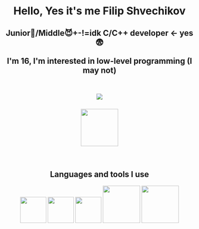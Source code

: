 <div id="header" align="center">
    <h1>Hello, Yes it's me Filip Shvechikov</h1>
    <h2>Junior👿/Middle😈+-!=idk C/C++ developer <- yes😨<br><br>
    I'm 16, I'm interested in low-level programming (I may not) <br><br><br>
    <a href="https://t.me/svechka186"> 
        <img src="https://img.shields.io/badge/Telegram-blue?logo=telegram&logoColor=white&style=flat-square"/>
    </a>
    <br><br>
    <img src="https://i.giphy.com/media/v1.Y2lkPTc5MGI3NjExNm4zMHN3MjBnZDc5NW8zb3V1dXJuN3dlMmRhdng3bnJwc2Eya3JuaiZlcD12MV9pbnRlcm5hbF9naWZfYnlfaWQmY3Q9Zw/3NnnS6Q8hVPZC/giphy.gif" width=100/>
    </h2>
    <br>
    <h2>Languages ​​and tools I use</h2>
    <img src="https://cdn.jsdelivr.net/gh/devicons/devicon@latest/icons/c/c-original.svg" width=70 />
    <img src="https://cdn.jsdelivr.net/gh/devicons/devicon@latest/icons/cplusplus/cplusplus-original.svg" width=70/>
    <img src="https://cdn.jsdelivr.net/gh/devicons/devicon@latest/icons/cmake/cmake-original.svg" width=70/>
    <img src="https://cdn.jsdelivr.net/gh/devicons/devicon@latest/icons/opengl/opengl-plain.svg" width=100/>
    <img src="https://cdn.jsdelivr.net/gh/devicons/devicon@latest/icons/llvm/llvm-original.svg" width=100/>
</div>
